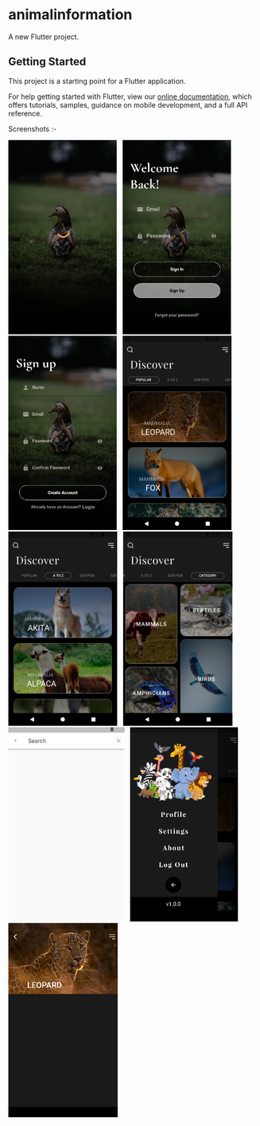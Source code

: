 # animalinformation

A new Flutter project.

## Getting Started

This project is a starting point for a Flutter application.

For help getting started with Flutter, view our
[online documentation](https://flutter.dev/docs), which offers tutorials,
samples, guidance on mobile development, and a full API reference.

Screenshots :-
<p>
<img src="https://github.com/yash1001-sojitra/animalinfo/blob/master/Screenshots/0.png" height="390"/> &#160;
<img src="https://github.com/yash1001-sojitra/animalinfo/blob/master/Screenshots/1.png" height="390"/> &#160;
<img src="https://github.com/yash1001-sojitra/animalinfo/blob/master/Screenshots/2.png" height="390"/> &#160;
<img src="https://github.com/yash1001-sojitra/animalinfo/blob/master/Screenshots/3.png" height="390"/> &#160;
<img src="https://github.com/yash1001-sojitra/animalinfo/blob/master/Screenshots/4.png" height="390"/> &#160;
<img src="https://github.com/yash1001-sojitra/animalinfo/blob/master/Screenshots/5.png" height="390"/> &#160;
<img src="https://github.com/yash1001-sojitra/animalinfo/blob/master/Screenshots/6.png" height="390"/> &#160;
<img src="https://github.com/yash1001-sojitra/animalinfo/blob/master/Screenshots/7.png" height="390"/> &#160;
<img src="https://github.com/yash1001-sojitra/animalinfo/blob/master/Screenshots/8.png" height="390"/> &#160;

</p>
